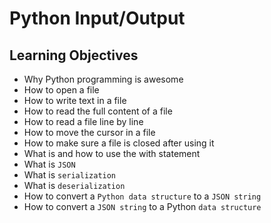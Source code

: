 # Python Input/Output

## Learning Objectives

* Why Python programming is awesome
* How to open a file
* How to write text in a file
* How to read the full content of a file
* How to read a file line by line
* How to move the cursor in a file
* How to make sure a file is closed after using it
* What is and how to use the with statement
* What is `JSON`
* What is `serialization`
* What is `deserialization`
* How to convert a `Python data structure` to a `JSON string`
* How to convert a `JSON string` to a Python `data structure`

